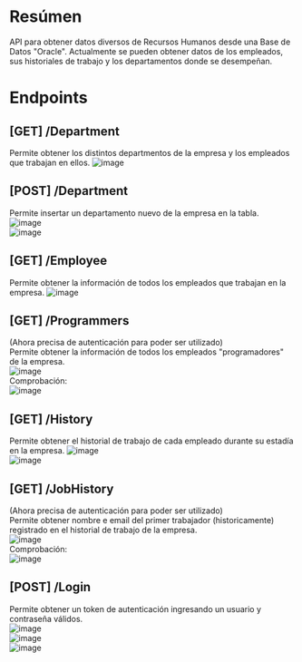# Resúmen
API para obtener datos diversos de Recursos Humanos desde una Base de Datos "Oracle".
Actualmente se pueden obtener datos de los empleados, sus historiales de trabajo y los departamentos donde se desempeñan.

# Endpoints
## [GET] /Department
Permite obtener los distintos departmentos de la empresa y los empleados que trabajan en ellos.
![image](https://github.com/mmilladsys/RRHHApi/assets/134303570/1a597d25-26c3-4af3-8b13-4d60dca8ee4b)
## [POST] /Department
Permite insertar un departamento nuevo de la empresa en la tabla.<br>
![image](https://github.com/mmilladsys/RRHHApi/assets/134303570/70db983c-f7b7-4097-9211-3a08d4f5e634)<br>
![image](https://github.com/mmilladsys/RRHHApi/assets/134303570/51619b71-df44-483c-ad29-9192eca96d84)
## [GET] /Employee
Permite obtener la información de todos los empleados que trabajan en la empresa.
![image](https://github.com/mmilladsys/RRHHApi/assets/134303570/9c2fb4ba-17f0-426f-81ca-cdd2380d4475)
## [GET] /Programmers
(Ahora precisa de autenticación para poder ser utilizado)<br>
Permite obtener la información de todos los empleados "programadores" de la empresa.<br>
![image](https://github.com/mmilladsys/RRHHApi/assets/134303570/7989219e-4cff-4f8c-8a4e-852ff3addbd6)<br>
Comprobación: <br>
![image](https://github.com/mmilladsys/RRHHApi/assets/134303570/3055fb1c-2588-4453-9c91-94099fceb306)
## [GET] /History
Permite obtener el historial de trabajo de cada empleado durante su estadía en la empresa.
![image](https://github.com/mmilladsys/RRHHApi/assets/134303570/acd12af6-fc0e-461e-bb71-dff4d1f7903d)<br>
![image](https://github.com/mmilladsys/RRHHApi/assets/134303570/e88daac0-0d19-4990-8120-13c4412c42ad)
## [GET] /JobHistory
(Ahora precisa de autenticación para poder ser utilizado)<br>
Permite obtener nombre e email del primer trabajador (historicamente) registrado en el historial de trabajo de la empresa.<br>
![image](https://github.com/mmilladsys/RRHHApi/assets/134303570/786e4718-3e05-487a-9cac-92706131cafe)<br>
Comprobación: <br>
![image](https://github.com/mmilladsys/RRHHApi/assets/134303570/6f2ac3b5-dc48-4e30-8660-eaa5b6249782) <br>
## [POST] /Login
Permite obtener un token de autenticación ingresando un usuario y contraseña válidos. <br>
![image](https://github.com/mmilladsys/RRHHApi/assets/134303570/a4890ab3-565c-4d14-85da-f7a1bf1f6a8b) <br>
![image](https://github.com/mmilladsys/RRHHApi/assets/134303570/feac658f-85de-45f7-8522-e462574dc8d9) <br>
![image](https://github.com/mmilladsys/RRHHApi/assets/134303570/241bbd31-0dc2-47b8-8fc6-e77ccd4d13e9)


